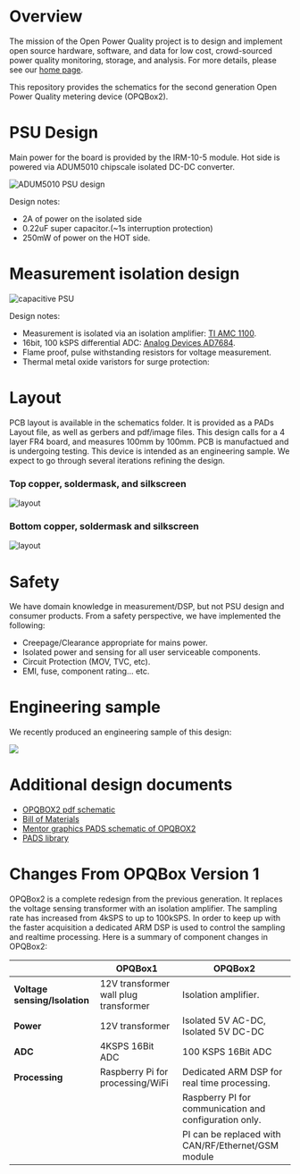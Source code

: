 # Overview

The mission of the Open Power Quality project is to design and implement open source hardware, software, and data for low cost, crowd-sourced power quality monitoring, storage, and analysis. For more details, please see our [home page](http://openpowerquality.org).

This repository provides the schematics for the second generation Open Power Quality metering device (OPQBox2). 
  
# PSU Design
Main power for the board is provided by the IRM-10-5 module. Hot side is powered via ADUM5010 chipscale isolated DC-DC converter.

![ADUM5010 PSU design](https://github.com/openpowerquality/opq/raw/master/box/images/power-isolation.png)

Design notes:
  * 2A of power on the isolated side
  * 0.22uF super capacitor.(~1s interruption protection)
  * 250mW of power on the HOT side.
  
  
# Measurement isolation design

![capacitive PSU](https://github.com/openpowerquality/opq/raw/master/box/images/measurement-isolation.png)

Design notes:

  * Measurement is isolated via an isolation amplifier: [TI AMC 1100](http://www.ti.com/product/amc1100).
  * 16bit, 100 kSPS differential ADC: [Analog Devices AD7684](http://www.analog.com/en/analog-to-digital-converters/ad-converters/ad7684/products/product.html).
  * Flame proof, pulse withstanding resistors for voltage measurement.
  * Thermal metal oxide varistors for surge protection: 

# Layout

PCB layout is available in the schematics folder. It is provided as a PADs Layout file, as well as gerbers and pdf/image files. This design calls for a 4 layer FR4 board, and measures 100mm by 100mm.  PCB is manufactued and is undergoing testing. This device is intended as an engineering sample. We expect to go through several iterations refining the design. 

### Top copper, soldermask, and silkscreen


![layout](https://github.com/openpowerquality/opq/blob/master/box/images/layout_top.png)

### Bottom copper, soldermask and silkscreen

![layout](https://github.com/openpowerquality/opq/blob/master/box/images/layout_bottom.png)

# Safety

We have domain knowledge in measurement/DSP, but not PSU design and consumer products. From a safety perspective, we have implemented the following:

  * Creepage/Clearance appropriate for mains power.
  * Isolated power and sensing for all user serviceable components.
  * Circuit Protection (MOV, TVC, etc).
  * EMI, fuse, component rating... etc.

# Engineering sample

We recently produced an engineering sample of this design:

![](https://github.com/openpowerquality/opq/blob/master/box/images/opqbox_pcb.jpg)



# Additional design documents
 
  * [OPQBOX2 pdf schematic](https://github.com/openpowerquality/opq/blob/master/box/Schematics/v2/opqbox2_schematic.pdf)
  * [Bill of Materials](https://raw.githubusercontent.com/openpowerquality/opq/master/box/Schematics/v2/BOM.txt)
  * [Mentor graphics PADS schematic of OPQBOX2](https://github.com/openpowerquality/opq/blob/master/box/Schematics/v2/opqbox2.sch)
  * [PADS library](https://github.com/openpowerquality/opq/tree/master/box/Schematics/v2/Library)
  
# Changes From OPQBox Version 1

OPQBox2 is a complete redesign from the previous generation. It replaces the voltage sensing transformer with an isolation amplifier. The sampling rate has increased from 4kSPS to up to 100kSPS. In order to keep up with the faster acquisition a dedicated ARM DSP is used to control the sampling and realtime processing. Here is a summary of component changes in OPQBox2:

 
|                | OPQBox1 | OPQBox2|
|--------------- | ------- | -------|
|**Voltage sensing/Isolation** | 12V transformer wall plug transformer | Isolation amplifier.|
|**Power**       | 12V transformer | Isolated 5V AC-DC,  Isolated 5V DC-DC |
|**ADC**         | 4KSPS 16Bit ADC | 100 KSPS 16Bit ADC |
|**Processing**  | Raspberry Pi for processing/WiFi | Dedicated ARM DSP for real time processing. |
|                |         | Raspberry PI for communication and configuration only. |
|                |         | PI can be replaced with CAN/RF/Ethernet/GSM module |


  
